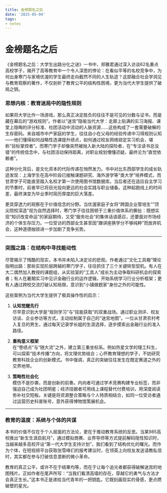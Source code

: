 ```yaml
---
title: 金榜题名之后
date: '2025-05-04'
tags:
- notes
---
```


# 金榜题名之后

《金榜题名之后：大学生出路分化之谜》一书中，郑雅君通过深入访谈62名重点高校学子，揭开了高等教育中一个令人深思的悖论：在看似平等的名校竞争中，为何出身寒门与家境优渥的学生最终走向截然不同的人生轨迹？这部融合社会学洞见与教育观察的著作，不仅剖析了教育公平的结构性困境，更为当代大学生提供了破局之钥。

### **思想内核：教育迷局中的隐性规则**  
如果将大学比作一场游戏，那么真正决定胜负的往往不是可见的分数与证书，而是藏在幕后的“游戏规则”。作者以“迷宫”隐喻当代大学：走廊上贴满的实习海报、课堂上隐晦的评分标准、社团活动中流动的人脉资源……这些构成了一套需要破解的生存密码。来自城市中产家庭的学生，往往自小在父母的经验传递中习得规则认知——他们懂得如何战略性选课提升绩点，如何通过校友网络锁定实习机会，堪称“目标掌控者”。而寒门学子却像突然被抛入新大陆的探险者，在“专注读书总没错”的传统信念中，与社团活动保持距离，对职业规划懵懂迟疑，最终沦为“直觉依赖者”。

这种分化背后，是文化资本的代际传递在悄然发力。书中对比东西部学生的成长轨迹发现：上海学生在高中阶段已接触课题研究、海外游学等“类大学”培养模式，而甘肃学子可能直至踏入名校才第一次使用图书馆数据库。当后者还在适应自主学习的节奏时，前者早已将目光投向更远的社会实践与职业储备。这种起跑线上的时间差，最终演变为毕业季时简历厚度的巨大落差。

更具穿透力的观察在于价值信念的分野。当优渥家庭子女将“跨国企业管培生”“顶尖院校深造”视为自然选择时，寒门学子往往困顿于三重价值体系的撕扯：既想实现“知识改变命运”的家庭期待，又受“服务社会”的集体话语感召，还要面对市场经济的个体生存压力。一位受访的西部女生甚至因“蹭讲座换学分不够纯粹”而放弃机会，这种道德枷锁进一步加剧了竞争劣势。

---

### **突围之路：在结构中寻找能动性**  
尽管揭示了残酷的现实，本书并未陷入决定论的悲观。作者通过“文化工具箱”理论指明出路：那些实现阶层跨越的寒门学子，往往抓住了三个关键转型契机。有人在大二偶然加入教授的课题组，从实验室的“工具人”成长为主动争取科研机会的探索者；有人在暑期实习中见识金融行业的运作逻辑，开始系统学习行业分析框架；更有人通过跨校交流打破认知局限，意识到“小镇做题家”身份之外的可能性。

这些案例为当代大学生提供了极具操作性的启示：  
1. **认知觉醒先行**  
   尽早意识到大学是“规则学习”与“技能获取”的双重战场。通过职业测评、校友访谈、企业参访等方式，主动绘制属于自己的“迷宫地图”。一位从甘肃农村考入复旦的男生，通过每天记录学长姐的生涯选择，逐步摸索出金融行业的准入路径。

2. **重构意义框架**  
   在“卷绩点”与“随大流”之外，建立第三重坐标系。例如热爱文学的理工科生，可以探索“技术传播”方向，将文理优势结合；心怀教育理想的学子，不妨研究教育科技企业的创新模式。书中强调，真正的突破往往发生在既定赛道之外的交界地带。

3. **策略性社会化**  
   模仿不是抄袭，而是创新的前奏。内向者可通过学术竞赛构建专业标签，而非强迫自己成为社团明星；经济拮据者可用线上课程替代付费培训，用深度阅读弥补社交短板。关键是将资源整合策略与个人特质相结合，如同一位受访者通过运营历史科普账号，意外获得博物馆策展机会。

---

### **教育的温度：系统与个体的共谋**  
本书的价值不仅在于个人层面的方法论，更在于推动教育系统的反思。当某985高校推出“新生生涯启航月”，通过模拟商赛、业界导师等方式提前解码隐性知识时，当越来越多高校开设“第一代大学生支持计划”，我们看到了结构优化的曙光。而作为个体，在短视频平台获取张雪峰们的报考建议时，在领英上向校友发送请教私信时，其实都在参与打破信息垄断的微小革命。

教育的真正公平，或许不在于结果均等，而在于让每个追光者都获得破解迷宫的地图残片。正如作者在尾声所写：“当我们看清高墙的存在，穿越它的勇气与方法才会真正生长。”这本书正是递给当代青年的一把钥匙，它既刻画现实的骨感，更点燃破壁的星光。













